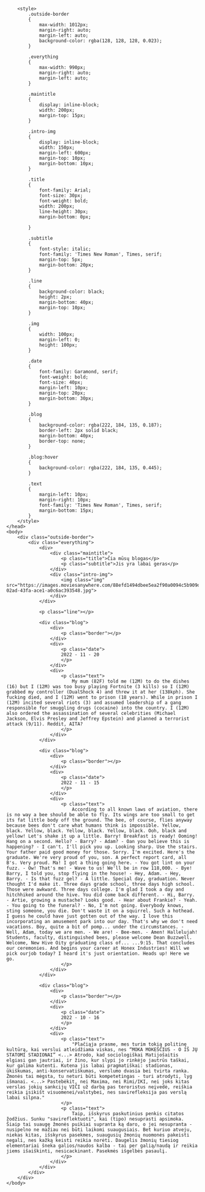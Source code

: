
<html>
    <head>
        <title>Websaitas</title>

        <style>
            .outside-border
            {
                max-width: 1012px;
                margin-right: auto;
                margin-left: auto;
                background-color: rgba(128, 128, 128, 0.023);
            }

            .everything
            {
                max-width: 990px;
                margin-right: auto;
                margin-left: auto;
            }

            .maintitle 
            {
                display: inline-block;
                width: 200px;
                margin-top: 15px;
            }
            
            .intro-img
            {
                display: inline-block;
                width: 150px;
                margin-left: 600px;
                margin-top: 10px;
                margin-bottom: 10px;
            }
        
            .title
            {
                font-family: Arial;
                font-size: 30px;
                font-weight: bold;
                width: 200px;
                line-height: 30px;
                margin-bottom: 0px;
        
            }
        
            .subtitle
            {
                font-style: italic;
                font-family: 'Times New Roman', Times, serif;
                margin-top: 5px;
                margin-bottom: 20px;
            }
        
            .line
            {
                background-color: black;
                height: 2px;
                margin-bottom: 40px;
                margin-top: 10px;
            }

            .img
            {
                width: 100px;
                margin-left: 0;
                height: 100px;
            }

            .date
            {
                font-family: Garamond, serif;
                font-weight: bold;
                font-size: 40px;
                margin-left: 10px;
                margin-top: 20px;
                margin-bottom: 30px;
            }
            
            .blog
            {
                background-color: rgba(222, 184, 135, 0.187);
                border-left: 2px solid black;
                margin-bottom: 40px;
                border-top: none;
            }

            .blog:hover
            {
                background-color: rgba(222, 184, 135, 0.445);
            }

            .text
            {
                margin-left: 10px;
                margin-right: 10px;
                font-family: 'Times New Roman', Times, serif;
                margin-bottom: 15px;
            }
        </style>
    </head>
    <body>
        <div class="outside-border">
            <div class="everything">
                <div>
                    <div class="maintitle">
                        <p class="title">Čia mūsų blogas</p>
                        <p class="subtitle">Jis yra labai geras</p>
                    </div>
                    <div class="intro-img">
                        <img class="img" src="https://images.moviesanywhere.com/88efd1494dbee5ea2f90a0094c5b909d/c2e7fd57-02ad-43fa-ace1-a0c6ac393548.jpg">
                    </div>
                </div>
    
                <p class="line"></p>
                
                <div class="blog">
                    <div>
                        <p class="border"></p>
                    </div>
                    <div>
                        <p class="date">
                        2022 - 11 - 20
                        </p>
                    </div>
                    <div>
                        <p class="text">
                            My mum (82F) told me (12M) to do the dishes (16) but I (12M) was too busy playing Fortnite (3 kills) so I (12M) grabbed my controller (DualShock 4) and threw it at her (138kph). She fucking died, and I (12M) went to prison (18 years). While in prison I (12M) incited several riots (3) and assumed leadership of a gang responsible for smuggling drugs (cocaine) into the country. I (12M) also ordered the assassination of several celebrities (Michael Jackson, Elvis Presley and Jeffrey Epstein) and planned a terrorist attack (9/11). Reddit, AITA?
                        </p>
                    </div>
                </div>
    
                <div class="blog">
                    <div>
                        <p class="border"></p>
                    </div>
                    <div>
                        <p class="date">
                        2022 - 11 - 15
                        </p>
                    </div>
                    <div>
                        <p class="text">
                            According to all known laws of aviation, there is no way a bee should be able to fly. Its wings are too small to get its fat little body off the ground. The bee, of course, flies anyway because bees don't care what humans think is impossible. Yellow, black. Yellow, black. Yellow, black. Yellow, black. Ooh, black and yellow! Let's shake it up a little. Barry! Breakfast is ready! Ooming! Hang on a second. Hello? - Barry? - Adam? - Oan you believe this is happening? - I can't. I'll pick you up. Looking sharp. Use the stairs. Your father paid good money for those. Sorry. I'm excited. Here's the graduate. We're very proud of you, son. A perfect report card, all B's. Very proud. Ma! I got a thing going here. - You got lint on your fuzz. - Ow! That's me! - Wave to us! We'll be in row 118,000. - Bye! Barry, I told you, stop flying in the house! - Hey, Adam. - Hey, Barry. - Is that fuzz gel? - A little. Special day, graduation. Never thought I'd make it. Three days grade school, three days high school. Those were awkward. Three days college. I'm glad I took a day and hitchhiked around the hive. You did come back different. - Hi, Barry. - Artie, growing a mustache? Looks good. - Hear about Frankie? - Yeah. - You going to the funeral? - No, I'm not going. Everybody knows, sting someone, you die. Don't waste it on a squirrel. Such a hothead. I guess he could have just gotten out of the way. I love this incorporating an amusement park into our day. That's why we don't need vacations. Boy, quite a bit of pomp... under the circumstances. - Well, Adam, today we are men. - We are! - Bee-men. - Amen! Hallelujah! Students, faculty, distinguished bees, please welcome Dean Buzzwell. Welcome, New Hive Oity graduating class of... ...9:15. That concludes our ceremonies. And begins your career at Honex Industries! Will we pick ourjob today? I heard it's just orientation. Heads up! Here we go.
                        </p>
                    </div>
                </div>
    
                <div class="blog">
                    <div>
                        <p class="border"></p>
                    </div>
                    <div>
                        <p class="date">
                        2022 - 10 - 16
                        </p>
                    </div>
                    <div>
                        <p class="text">
                            "Plačiąja prasme, mes turim tokią politinę kultūrą, kai verslui atleidžiama viskas, nes “MOKA MOKEŠČIUS - O IŠ JŲ STATOMI STADIONAI” <...> Atrodo, kad sociologiškai Matijošaitis elgiasi gan jautriai, ir žino, kur slypi jo rinkėjo jautrūs taškai, kur galima kutenti. Kutena jis labai pragmatiškai: stadionas, ūkiškumas, anti-konservatiškumas, verslumo dvasia bei tvirta ranka. Žmonės tai mėgsta, tu neturi būti kompetetingas - turi atrodyti, lyg išmanai. <...> Pastebėkit, nei Maxima, nei Rimi/IKI, nei joks kitas verslas jokių sankcijų VIČI už darbą pas teroristus neįvedė, reiškia reikia įsikišt visuomenei/valstybei, nes savirefleksija pas verslą labai silpna."
                        </p>
                        <p class="text">
                            Taip, išskyrus paskutinius penkis citatos žodžius. Sunku "savireflektuoti", kai (tipo) nesuprasti apsimoka. Šiaip tai suaugę žmonės puikiai supranta ką daro, o jei nesupranta - nusipelno ne mažiau nei būti laikomi suaugusiais. Bet kuriuo atveju, niekas kitas, išskyrus pasekmes, suaugusių žmonių nuomonės pakeisti negali, nes kažką keisti reikia norėti. Daugelis žmonių tiesiog elementariai šneka galios/naudos kalba - tai per galią/naudą ir reikia jiems išaiškinti, nesicackinant. Pasekmės išgelbės pasaulį.
                        </p>
                    </div>
                </div>
            </div>
        </div>
    </body>
</html>

